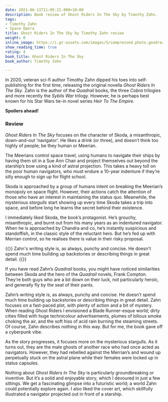 ```yaml
---
date: 2021-06-11T11:05:21.000+10:00
description: Book review of Ghost Riders In The Sky by Timothy Zahn.
tags:
- Timothy Zahn
- Space Opera
title: Ghost Riders In The Sky by Timothy Zahn review
weight: 0
inline_image: https://i.gr-assets.com/images/S/compressed.photo.goodreads.com/books/1586532404l/53105121._SY475_.jpg
show_reading_time: true
rating: 4
book_title: Ghost Riders In The Sky
book_author: Timothy Zahn

---
```

In 2020, veteran sci-fi author Timothy Zahn dipped his toes into self-publishing for the first time, releasing the original novella _Ghost Riders In The Sky_. Zahn is the author of the _Quadrail_ books, the three _Cobra_ trilogies and more recently the _Sybils War_ trilogy. However, he is perhaps best known for his Star Wars tie-in novel series _Heir To The Empire_.

**Spoilers ahead!**

<!--more-->

### Review

_Ghost Riders In The Sky_ focuses on the character of Skoda, a misanthropic, down-and-out 'navigator'. He likes a drink (or three), and doesn’t think too highly of people; be they human or Meerian.

The Meerians control space travel, using humans to navigate their ships by having them sit in a Sue Ann Chair and project themselves out beyond the starship’s bow using a kind of astral projection. This takes a heavy toll on the poor human navigators, who must endure a 10-year indenture if they’re silly enough to sign up for flight school.

Skoda is approached by a group of humans intent on breaking the Meerian’s monopoly on space flight. However, their actions catch the attention of those who have an interest in maintaining the status quo. Meanwhile, the mysterious _stargulls_ start showing up every time Skoda takes a trip into space, and before long he learns the secret behind their existence.

I immediately liked Skoda, the book’s protagonist. He’s grouchy, misanthropic, and burnt out from his many years as an indentured navigator. When he is approached by Chandra and co, he’s instantly suspicious and standoffish, in the classic style of the reluctant hero. But he’s fed up with Merrian control, so he realises there is value in their risky proposal.

{{<pullout>}}
Zahn's writing style is, as always, punchy and concise. He doesn't spend much time building up backstories or describing things in great detail.
{{</pullout>}}

If you have read Zahn’s _Quadrail_ books, you might have noticed similarities between Skoda and the hero of the _Quadrail_ novels, Frank Compton. They’re both guys who are a bit down on their luck, not particularly heroic, and generally fly by the seat of their pants.

Zahn’s writing style is, as always, punchy and concise. He doesn’t spend much time building up backstories or describing things in great detail. Zahn focuses on a fast-paced plot, with plenty of action and a bit of mystery. When reading Ghost Riders I envisioned a Blade Runner-esque world; dirty cities filled with huge technicolour advertisements, plumes of bilious smoke choking the air, and the soft hiss of acid rain burning the steaming streets. Of course, Zahn describes nothing in this way. But for me, the book gave off a cyberpunk vibe.

As the story progresses, it focuses more on the mysterious stargulls. As it turns out, they are the male ghosts of another race who had once acted as navigators. However, they had rebelled against the Merrian’s and wound up perpetually stuck on the astral plane while their females were locked up in status capsules.

Nothing about _Ghost Riders In The Sky_ is particularly groundbreaking or inventive. But it’s a solid and enjoyable story, which I devoured in just a few sittings. We get a fascinating glimpse into a futuristic world; a world Zahn could potentially explore again. I also liked the cover art, which skillfully illustrated a navigator projected out in front of a starship.
